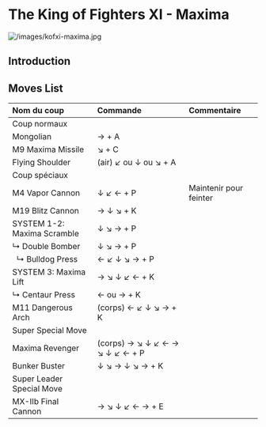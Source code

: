 # The King of Fighters XI - Maxima

![](/images/kofxi-maxima.jpg "/images/kofxi-maxima.jpg")

## Introduction

## Moves List

| Nom du coup                 | Commande                        | Commentaire            |
|:----------------------------|:--------------------------------|:-----------------------|
| Coup normaux                |                                 |                        |
| Mongolian                   | → + A                           |                        |
| M9 Maxima Missile           | ↘ + C                           |                        |
| Flying Shoulder             | (air) ↙ ou ↓ ou ↘ + A           |                        |
| Coup spéciaux               |                                 |                        |
| M4 Vapor Cannon             | ↓ ↙ ← + P                       | Maintenir pour feinter |
| M19 Blitz Cannon            | → ↓ ↘ + K                       |                        |
| SYSTEM 1-2: Maxima Scramble | ↓ ↘ → + P                       |                        |
| ↳ Double Bomber             | ↓ ↘ → + P                       |                        |
|   ↳ Bulldog Press           | ← ↙ ↓ ↘ → + P                   |                        |
| SYSTEM 3: Maxima Lift       | → ↘ ↓ ↙ ← + K                   |                        |
| ↳ Centaur Press             | ← ou → + K                      |                        |
| M11 Dangerous Arch          | (corps) ← ↙ ↓ ↘ → + K           |                        |
| Super Special Move          |                                 |                        |
| Maxima Revenger             | (corps) → ↘ ↓ ↙ ← → ↘ ↓ ↙ ← + P |                        |
| Bunker Buster               | ↓ ↘ → ↓ ↘ → + K                 |                        |
| Super Leader Special Move   |                                 |                        |
| MX-IIb Final Cannon         | → ↘ ↓ ↙ ← → + E                 |                        |
